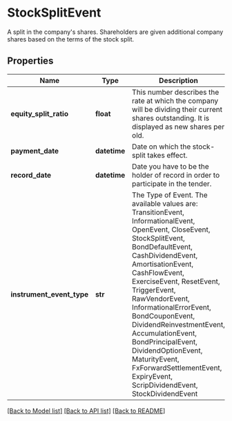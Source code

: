 # StockSplitEvent

A split in the company's shares. Shareholders are given additional company shares based on the terms of the stock split.

## Properties
Name | Type | Description | Notes
------------ | ------------- | ------------- | -------------
**equity_split_ratio** | **float** | This number describes the rate at which the company will be dividing their current shares outstanding. It is displayed as new shares per old. | 
**payment_date** | **datetime** | Date on which the stock-split takes effect. | 
**record_date** | **datetime** | Date you have to be the holder of record in order to participate in the tender. | 
**instrument_event_type** | **str** | The Type of Event. The available values are: TransitionEvent, InformationalEvent, OpenEvent, CloseEvent, StockSplitEvent, BondDefaultEvent, CashDividendEvent, AmortisationEvent, CashFlowEvent, ExerciseEvent, ResetEvent, TriggerEvent, RawVendorEvent, InformationalErrorEvent, BondCouponEvent, DividendReinvestmentEvent, AccumulationEvent, BondPrincipalEvent, DividendOptionEvent, MaturityEvent, FxForwardSettlementEvent, ExpiryEvent, ScripDividendEvent, StockDividendEvent | 

[[Back to Model list]](../README.md#documentation-for-models) [[Back to API list]](../README.md#documentation-for-api-endpoints) [[Back to README]](../README.md)


